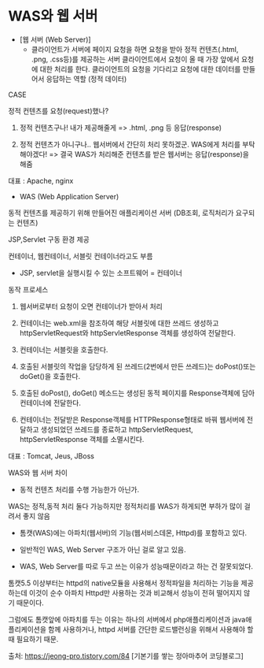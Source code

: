# WAS와 웹 서버

- [웹 서버 (Web Server)]
   - 클라이언트가 서버에 페이지 요청을 하면 요청을 받아 정적 컨텐츠(.html, .png, .css등)를 제공하는 서버
    클라이언트에서 요청이 올 때 가장 앞에서 요청에 대한 처리를 한다.
    클라이언트의 요청을 기다리고 요청에 대한 데이터를 만들어서 응답하는 역할 (정적 데이터)

CASE

정적 컨텐츠를 요청(request)했나?

1. 정적 컨텐츠구나! 내가 제공해줄게 => .html, .png 등 응답(response)

2. 정적 컨텐츠가 아니구나.. 웹서버에서 간단히 처리 못하겠군. WAS에게 처리를 부탁해야겠다! => 결국 WAS가 처리해준 컨텐츠를 받은 웹서버는 응답(response)을 해줌

대표 : Apache, nginx

- WAS (Web Application Server)

동적 컨텐츠를 제공하기 위해 만들어진 애플리케이션 서버 (DB조회, 로직처리가 요구되는 컨텐츠)

JSP,Servlet 구동 환경 제공

컨테이너, 웹컨테이너, 서블릿 컨테이너라고도 부름

* JSP, servlet을 실행시킬 수 있는 소프트웨어 = 컨테이너

동작 프로세스

1. 웹서버로부터 요청이 오면 컨테이너가 받아서 처리

2. 컨테이너는 web.xml을 참조하여 해당 서블릿에 대한 쓰레드 생성하고 httpServletRequest와 httpServletResponse 객체를 생성하여 전달한다.

3. 컨테이너는 서블릿을 호출한다.

4. 호출된 서블릿의 작업을 담당하게 된 쓰레드(2번에서 만든 쓰레드)는 doPost()또는 doGet()을 호출한다.

5. 호출된 doPost(), doGet() 메소드는 생성된 동적 페이지를 Response객체에 담아 컨테이너에 전달한다.

6. 컨테이너는 전달받은 Response객체를 HTTPResponse형태로 바꿔 웹서버에 전달하고 생성되었던 쓰레드를 종료하고 httpServletRequest, httpServletResponse 객체를 소멸시킨다.

대표 : Tomcat, Jeus, JBoss

WAS와 웹 서버 차이

- 동적 컨텐츠 처리를 수행 가능한가 아닌가.

WAS는 정적,동적 처리 둘다 가능하지만 정적처리를 WAS가 하게되면 부하가 많이 걸려서 좋지 않음



* 톰캣(WAS)에는 아파치(웹서버)의 기능(웹서비스데몬, Httpd)를 포함하고 있다.

- 일반적인 WAS, Web Server 구조가 아닌 걸로 알고 있음.



* WAS, Web Server를 따로 두고 쓰는 이유가 성능때문이라고 하는 건 잘못되었다.

톰캣5.5 이상부터는 httpd의 native모듈을 사용해서 정적파일을 처리하는 기능을 제공하는데 이것이 순수 아파치 Httpd만 사용하는 것과 비교해서 성능이 전혀 떨어지지 않기 때문이다.

그럼에도 톰캣앞에 아파치를 두는 이유는 하나의 서버에서 php애플리케이션과 java애플리케이션을 함께 사용하거나, httpd 서버를 간단한 로드밸런싱을 위해서 사용해야 할 때 필요하기 때문.



출처: https://jeong-pro.tistory.com/84 [기본기를 쌓는 정아마추어 코딩블로그]